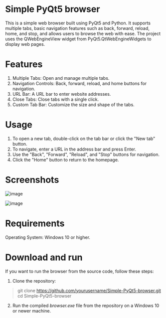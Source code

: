 # Simple PyQt5 browser
This is a simple web browser built using PyQt5 and Python. It supports multiple tabs, basic navigation features such as back, forward, reload, home, and stop, and allows users to browse the web with ease. The project uses the QWebEngineView widget from PyQt5.QtWebEngineWidgets to display web pages.

# Features
1. Multiple Tabs: Open and manage multiple tabs.
2. Navigation Controls: Back, forward, reload, and home buttons for navigation.
3. URL Bar: A URL bar to enter website addresses.
4. Close Tabs: Close tabs with a single click.
5. Custom Tab Bar: Customize the size and shape of the tabs.

# Usage
1. To open a new tab, double-click on the tab bar or click the "New tab" button.
2. To navigate, enter a URL in the address bar and press Enter.
3. Use the "Back", "Forward", "Reload", and "Stop" buttons for navigation.
4. Click the "Home" button to return to the homepage.

# Screenshots
![image](https://github.com/user-attachments/assets/682238ef-508e-43ac-8b0f-f4c2577ebf37)

![image](https://github.com/user-attachments/assets/8ecf6786-4147-4ad2-a6b7-bb26ad4803da)

# Requirements
Operating System: Windows 10 or higher.

# Download and run
If you want to run the browser from the source code, follow these steps:
1. Clone the repository:
> git clone https://github.com/yourusername/Simple-PyQt5-browser.git
> cd Simple-PyQt5-browser
2. Run the compiled _browser.exe_ file from the repository on a Windows 10 or newer machine.
